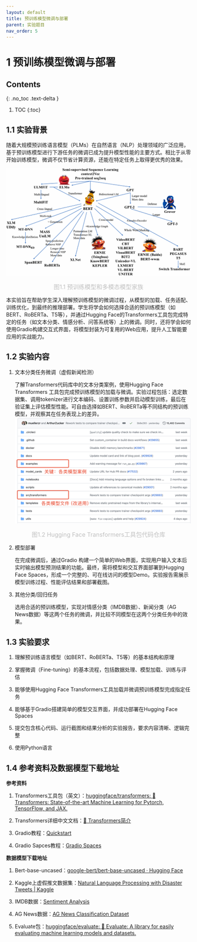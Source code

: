 ```yaml
---
layout: default
title: 预训练模型微调与部署
parent: 实验题目
nav_order: 5
---
```


# 1 预训练模型微调与部署
## Contents
{: .no_toc .text-delta }

1. TOC
{:toc}

## 1.1 实验背景

随着大规模预训练语言模型（PLMs）在自然语言（NLP）处理领域的广泛应用，基于预训练模型进行下游任务的微调已成为提升模型性能的主要方式。相比于从零开始训练模型，微调不仅节省计算资源，还能在特定任务上取得更优秀的效果。

![img](../assets/images/FineTuning/pretrainmodel.png)

<center style="font-size:16px;color:#C0C0C0;">图1.1 预训练模型和多模态模型家族</center> 

本实验旨在帮助学生深入理解预训练模型的微调过程，从模型的加载、任务适配、训练优化，到最终的推理部署。学生将学会如何选择合适的预训练模型（如BERT、RoBERTa、T5等），并通过Hugging Face的Transformers工具包完成特定的任务（如文本分类、情感分析、问答系统等）上的微调。同时，还将学会如何使用Gradio构建交互式界面，将模型封装为可复用的Web应用，提升人工智能要应用的实战能力。

## 1.2  实验内容

1. 文本分类任务微调（虚假新闻检测）

   了解Transformers代码库中的文本分类案例，使用Hugging Face Transformers 工具包完成预训练模型的加载与微调。实验过程包括：选定数据集、调用tokenizer进行文本编码、设置训练参数并启动模型训练，最后在验证集上评估模型性能。可自由选择如BERT、RoBERTa等不同结构的预训练模型，并观察其在任务表现上的差异。![img](../assets/images/FineTuning/contentTag.png)

<center style="font-size:16px;color:#C0C0C0;">图1.2 Hugging Face Transformers工具包代码仓库</center> 

2. 模型部署

   在完成微调后，通过Gradio 构建一个简单的Web界面，实现用户输入文本后实时输出模型预测结果的功能。最终，需将模型和交互界面部署到Hugging Face Spaces，形成一个完整的、可在线访问的模型Demo。实验报告需展示模型训练过程、性能评估结果和部署截图。

3. 其他分类/回归任务

   选用合适的预训练模型，实现对情感分类（IMDB数据）、新闻分类（AG News数据）等这两个任务的微调，并比较不同模型在这两个分类任务中的效果。

## 1.3 实验要求

1. 理解预训练语言模型（如BERT、RoBERTa、T5等）的基本结构和原理

2. 掌握微调（Fine-tuning）的基本流程，包括数据处理、模型加载、训练与评估

3. 能够使用Hugging Face Transformers工具加载并微调预训练模型完成指定任务

4. 能够基于Gradio搭建简单的模型交互界面，并成功部署在Hugging Face Spaces

5. 提交包含核心代码、运行截图和结果分析的实验报告，要求内容清晰、逻辑完整

6. 使用Python语言

## 1.4 参考资料及数据模型下载地址

**参考资料**

1. Transformers工具包（英文）：[huggingface/transformers: 🤗 Transformers: State-of-the-art Machine Learning for Pytorch, TensorFlow, and JAX.](https://github.com/huggingface/transformers)

2. Transformers详细中文文档：[🤗 Transformers简介](https://huggingface.co/docs/transformers/main/zh/index)

3. Gradio教程：[Quickstart](https://www.gradio.app/guides/quickstart)

4. Gradio Sapces教程：[Gradio Spaces](https://huggingface.co/docs/hub/en/spaces-sdks-gradio)

**数据模型下载地址**

1. Bert-base-uncased：[google-bert/bert-base-uncased · Hugging Face](https://huggingface.co/google-bert/bert-base-uncased)

2. Kaggle上虚假推文数据集：[Natural Language Processing with Disaster Tweets | Kaggle](https://www.kaggle.com/c/nlp-getting-started/data)

3. IMDB数据：[Sentiment Analysis](http://ai.stanford.edu/~amaas/data/sentiment/)

4. AG News数据：[AG News Classification Dataset](https://www.kaggle.com/datasets/amananandrai/ag-news-classification-dataset/data)

5. Evaluate包：[huggingface/evaluate: 🤗 Evaluate: A library for easily evaluating machine learning models and datasets.](https://github.com/huggingface/evaluate/tree/main)